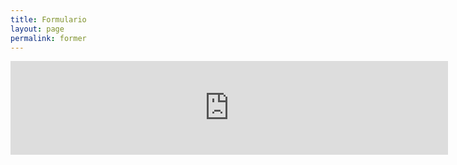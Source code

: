 ```yaml
---
title: Formulario
layout: page
permalink: former
---
```

<div class="container">
<iframe src="https://docs.google.com/forms/d/e/1FAIpQLSc8XOLQW16jezZhkXBvCRwWLbW4ZgDRvQnG3D5MzZ59-GrYLA/viewform?embedded=true" width="700" height="auto" frameborder="0" marginheight="0" marginwidth="0">Cargando...</iframe>

</div>